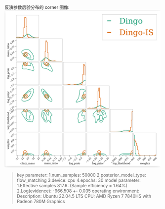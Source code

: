 反演参数后验分布的 corner 图像:
![](https://github.com/mulisnow/GW150914-dingo-FMPE/blob/main/dingo_gw_FMPE/03_inference/outdir_GW150914/result/corner.png)
>key parameter:
1.num_samples: 50000
2.posterior_model_type: flow_matching
3.device: cpu 
4.epochs: 30
>model parameter:
1.Effective samples 817.6: (Sample efficiency = 1.64%)
2.Log(evidence): -966.508 +- 0.035
>operating environment:
Description:	Ubuntu 22.04.5 LTS
CPU: AMD Ryzen 7 7840HS with Radeon 780M Graphics
          


